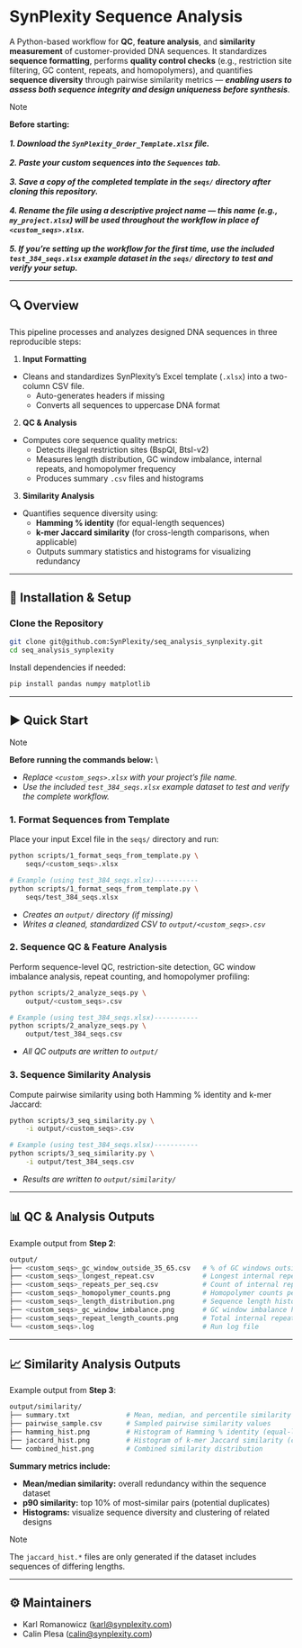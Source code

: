 # SynPlexity Sequence Analysis

A Python-based workflow for **QC**, **feature analysis**, and **similarity measurement** of customer-provided DNA sequences. It standardizes **sequence formatting**, performs **quality control checks** (e.g., restriction site filtering, GC content, repeats, and homopolymers), and quantifies **sequence diversity** through pairwise similarity metrics — ***enabling users to assess both sequence integrity and design uniqueness before synthesis***.

> [!NOTE]
> **Before starting:** \
> \
> ***1. Download the `SynPlexity_Order_Template.xlsx` file.*** \
> \
> ***2. Paste your custom sequences into the `Sequences` tab.*** \
> \
> ***3. Save a copy of the completed template in the `seqs/` directory after cloning this repository.*** \
> \
> ***4. Rename the file using a descriptive project name — this name (e.g., `my_project.xlsx`) will be used throughout the workflow in place of `<custom_seqs>.xlsx`.*** \
> \
> ***5. If you’re setting up the workflow for the first time, use the included `test_384_seqs.xlsx` example dataset in the `seqs/` directory to test and verify your setup.***

---

## 🔍 Overview

This pipeline processes and analyzes designed DNA sequences in three reproducible steps:

1. **Input Formatting**  
- Cleans and standardizes SynPlexity’s Excel template (`.xlsx`) into a two-column CSV file.
   - Auto-generates headers if missing
   - Converts all sequences to uppercase DNA format

2. **QC & Analysis**  
- Computes core sequence quality metrics:
   - Detects illegal restriction sites (BspQI, BtsI-v2)
   - Measures length distribution, GC window imbalance, internal repeats, and homopolymer frequency
   - Produces summary `.csv` files and histograms

3. **Similarity Analysis**
 - Quantifies sequence diversity using:
   - **Hamming % identity** (for equal-length sequences)
   - **k-mer Jaccard similarity** (for cross-length comparisons, when applicable)
   - Outputs summary statistics and histograms for visualizing redundancy

---

## 🚀 Installation & Setup

### Clone the Repository

```bash
git clone git@github.com:SynPlexity/seq_analysis_synplexity.git
cd seq_analysis_synplexity
```

Install dependencies if needed:

```bash
pip install pandas numpy matplotlib
```

---

## ▶️ Quick Start

> [!NOTE]
> **Before running the commands below:** \
> - *Replace `<custom_seqs>.xlsx` with your project’s file name.*
> - *Use the included `test_384_seqs.xlsx` example dataset to test and verify the complete workflow.*

### 1. Format Sequences from Template

Place your input Excel file in the `seqs/` directory and run:

```bash
python scripts/1_format_seqs_from_template.py \
    seqs/<custom_seqs>.xlsx

# Example (using test_384_seqs.xlsx)-----------
python scripts/1_format_seqs_from_template.py \
    seqs/test_384_seqs.xlsx
```

- *Creates an `output/` directory (if missing)*
- *Writes a cleaned, standardized CSV to `output/<custom_seqs>.csv`*

### 2. Sequence QC & Feature Analysis

Perform sequence-level QC, restriction-site detection, GC window imbalance analysis, repeat counting, and homopolymer profiling:

```bash
python scripts/2_analyze_seqs.py \
    output/<custom_seqs>.csv

# Example (using test_384_seqs.xlsx)-----------
python scripts/2_analyze_seqs.py \
    output/test_384_seqs.csv
```

- *All QC outputs are written to `output/`*

### 3. Sequence Similarity Analysis

Compute pairwise similarity using both Hamming % identity and k-mer Jaccard:

```bash
python scripts/3_seq_similarity.py \
    -i output/<custom_seqs>.csv

# Example (using test_384_seqs.xlsx)-----------
python scripts/3_seq_similarity.py \
    -i output/test_384_seqs.csv
```

- *Results are written to `output/similarity/`*

---

## 📊 QC & Analysis Outputs

Example output from **Step 2**:

```bash
output/
├── <custom_seqs>_gc_window_outside_35_65.csv   # % of GC windows outside 35–65%
├── <custom_seqs>_longest_repeat.csv            # Longest internal repeat per sequence
├── <custom_seqs>_repeats_per_seq.csv           # Count of internal repeats ≥9 bp per sequence
├── <custom_seqs>_homopolymer_counts.png        # Homopolymer counts per sequence
├── <custom_seqs>_length_distribution.png       # Sequence length histogram
├── <custom_seqs>_gc_window_imbalance.png       # GC window imbalance histogram
├── <custom_seqs>_repeat_length_counts.png      # Total internal repeat frequencies
└── <custom_seqs>.log                           # Run log file
```

---

## 📈 Similarity Analysis Outputs

Example output from **Step 3**:

```bash
output/similarity/
├── summary.txt              # Mean, median, and percentile similarity stats
├── pairwise_sample.csv      # Sampled pairwise similarity values
├── hamming_hist.png         # Histogram of Hamming % identity (equal-length)
├── jaccard_hist.png         # Histogram of k-mer Jaccard similarity (cross-length)
└── combined_hist.png        # Combined similarity distribution
```

**Summary metrics include:**

- **Mean/median similarity:** overall redundancy within the sequence dataset
- **p90 similarity:** top 10% of most-similar pairs (potential duplicates)
- **Histograms:** visualize sequence diversity and clustering of related designs

> [!NOTE]
> The `jaccard_hist.*` files are only generated if the dataset includes sequences of differing lengths.

---

## ⚙️ Maintainers
 
- Karl Romanowicz (karl@synplexity.com)
- Calin Plesa (calin@synplexity.com)